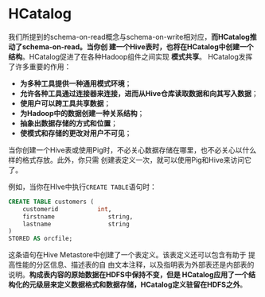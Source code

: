 HCatalog
===================================================================================
我们所提到的schema-on-read概念与schema-on-write相对应，**而HCatalog推动了schema-on-read。当你创
建一个Hive表时，也将在HCatalog中创建一个结构**。HCatalog促进了在各种Hadoop组件之间实现 **模式共享**。
HCatalog发挥了许多重要的作用：
+ **为多种工具提供一种通用模式环境**；
+ **允许各种工具通过连接器来连接，进而从Hive仓库读取数据和向其写入数据**；
+ **使用户可以跨工具共享数据**；
+ **为Hadoop中的数据创建一种关系结构**； 
+ **抽象出数据存储的方式和位置**；
+ **使模式和存储的更改对用户不可见**；

当你创建一个Hive表或使用Pig时，不必关心数据存储在哪里，也不必关心以什么样的格式存放。此外，你只需
创建表定义一次，就可以使用Pig和Hive来访问它了。

例如，当你在HIve中执行`CREATE TABLE`语句时：
```sql
CREATE TABLE customers (
    customerid           int,
    firstname               string,
    lastname                string
)
STORED AS orcfile;
```
这条语句在Hive Metastore中创建了一个表定义。该表定义还可以包含有助于 提高性能的分区信息、描述表的自
由文本注释，以及指明表为外部表还是内部表的说明。**构成表内容的原始数据在HDFS中保持不变，但是
HCatalog应用了一个结构化的元级层来定义数据格式和数据存储，HCatalog定义驻留在HDFS之外**。
